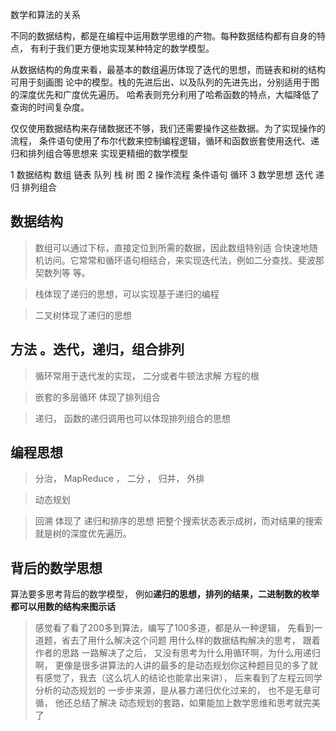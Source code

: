 
数学和算法的关系

不同的数据结构，都是在编程中运用数学思维的产物。每种数据结构都有自身的特点， 
有利于我们更方便地实现某种特定的数学模型。  

从数据结构的角度来看，最基本的数组遍历体现了迭代的思想，而链表和树的结构可用于刻画图
论中的模型。栈的先进后出、以及队列的先进先出，分别适用于图的深度优先和广度优先遍历。
哈希表则充分利用了哈希函数的特点，大幅降低了查询的时间复杂度。


仅仅使用数据结构来存储数据还不够，我们还需要操作这些数据。为了实现操作的流程，
条件语句使用了布尔代数来控制编程逻辑，循环和函数嵌套使用迭代、递归和排列组合等思想来
实现更精细的数学模型

1 数据结构  数组 链表 队列 栈 树 图
2 操作流程  条件语句 循环
3 数学思想  迭代 递归 排列组合 


## 数据结构

> 数组可以通过下标，直接定位到所需的数据，因此数组特别适 合快速地随机访问。它常常和循环语句相结合，来实现迭代法，例如二分查找、斐波那契数列等 等。

> 栈体现了递归的思想，可以实现基于递归的编程

> 二叉树体现了递归的思想
  
  
## 方法 。迭代，递归，组合排列  
 
> 循环常用于迭代发的实现， 二分或者牛顿法求解 方程的根

> 嵌套的多层循环 体现了排列组合

> 递归，  函数的递归调用也可以体现排列组合的思想


## 编程思想

> 分治，   MapReduce  ， 二分  ， 归并，  外排

> 动态规划

> 回溯 体现了 递归和排序的思想   把整个搜索状态表示成树，而对结果的搜索就是树的深度优先遍历。



## 背后的数学思想

算法要多思考背后的数学模型， 例如**递归的思想，排列的结果，二进制数的枚举都可以用数的结构来图示话**


>   感觉看了看了200多到算法，编写了100多道，都是从一种逻辑， 先看到一道题，省去了用什么解决这个问题
    用什么样的数据结构解决的思考，  跟着作者的思路 一路解决了之后， 又没有思考为什么用循环啊，为什么用递归啊，
    更像是很多讲算法的人讲的最多的是动态规划你这种题目见的多了就有感觉了，我去（这么坑人的结论也能拿出来讲），
    后来看到了左程云同学分析的动态规划的 一步步来源，是从暴力递归优化过来的， 也不是无章可循， 他还总结了解决
    动态规划的套路，如果能加上数学思维和思考就完美了
